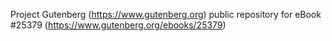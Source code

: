 Project Gutenberg (https://www.gutenberg.org) public repository for eBook #25379 (https://www.gutenberg.org/ebooks/25379)
